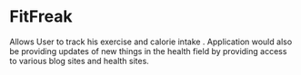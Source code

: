 # FitFreak
Allows User to track his exercise and calorie intake . Application would also
be providing updates of new things in the health field by providing access
to various blog sites and health sites.
